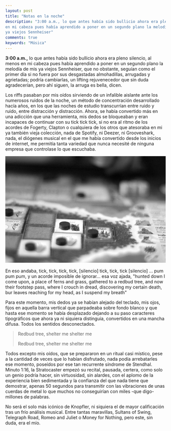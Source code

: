 ```yaml
---
layout: post
title: "Notas en la noche"
description: "3:00 a.m., lo que antes había sido bullicio ahora era pleno silencio, al menos
en mi cabeza pues había aprendido a poner en un segundo plano la melodía de mis
ya viejos Sennheiser"
comments: true
keywords: "Música"
---
```


**3:00 a.m.,** lo que antes había sido bullicio ahora era pleno silencio, al menos en mi cabeza pues había aprendido a poner en un segundo plano la melodía de mis ya viejos Sennheiser, que no obstante, seguían como el primer día si no fuera por sus desgastadas almohadillas, arrugadas y agrietadas; podría cambiarlas, un lifting rejuvenecedor que sin duda agradecerían, pero ahí siguen, la arruga es bella, dicen.

Los riffs pasaban por mis oídos sirviendo de un infalible aislante ante los numerosos ruidos de la noche, un método de concentración desarrollado hacía años, en los que las noches de estudio transcurrían entre ruido y ruido, entre distracción y distracción. Ahora, se había convertido más en una adicción que una herramienta, mis dedos se bloqueaban y eran incapaces de continuar con su tick tick tick, si no era al ritmo de los acordes de Fogerty, Clapton o cualquiera de los otros que atesoraba en mi ya también vieja colección, nada de Spotify, ni Deezer, ni Grooveshark, nada, el diógenes musical en el que me había convertido desde los inicios de internet, me permitía tanta variedad que nunca necesité de ninguna empresa que controlase lo que escuchaba.


<p align="center">
<img src="/assets/images/PRico.jpg" title="Kopfler 2010 CC IgnacioGRubio" alt="Mark Knopfler" />
</p>

En eso andaba, tick, tick, tick, tick, [silencio] tick, tick, tick [silencio] … pum pum pum, y un acorde imposible de ignorar… esa voz ajada, "hunted down I come upon, a place of ferns and grass, gathered to a redbud tree, and now their footstep pass, where I crouch in dread, discovering my certain death, bur leaves reaching for my head, as I suspend my breath"

Para este momento, mis dedos ya se habían alejado del teclado, mis ojos, fijos en aquella barra vertical que parpadeaba sobre fondo blanco y que hasta ese momento se había desplazado dejando a su paso caracteres tipográficos que ahora ya ni siquiera distinguia, convertidos en una mancha difusa. Todos los sentidos desconectados.

> Redbud tree, shelter me shelter me
>
> Redbud tree, shelter me shelter me

Todos excepto mis oídos, que se prepararon en un ritual casi místico, pese a la cantidad de veces que lo habían disfrutado, nada podía arrebatarles ese momento, poseídos por ese tan recurrente síndrome de Stendhal. Minuto 1:16, la Stratocaster empezó su recital, pausada, certera, como solo un genio podría hacer, sin virtuosidad, sin alardes, con el aplomo de la experiencia bien sedimentada y la confianza del que nada tiene que demostrar, apenas 50 segundos para transmitir con las vibraciones de unas cuerdas de metal lo que muchos no conseguirían con miles -que digo- millones de palabras.

No será el solo más icónico de Knopfler, ni siquiera el de mayor calificación tras un frío análisis musical. Entre tantas maravillas, Sultans of Swing, Telegraph Road, Romeo and Juliet o Money for Nothing, pero este, sin duda, era el mío.
